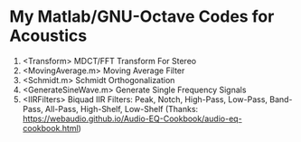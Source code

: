 # My Matlab/GNU-Octave Codes for Acoustics

1. \<Transform> MDCT/FFT Transform For Stereo
2. \<MovingAverage.m> Moving Average Filter
3. \<Schmidt.m> Schmidt Orthogonalization
4. \<GenerateSineWave.m> Generate Single Frequency Signals
5. \<IIRFilters> Biquad IIR Filters: Peak, Notch, High-Pass, Low-Pass, Band-Pass, All-Pass, High-Shelf, Low-Shelf (Thanks: https://webaudio.github.io/Audio-EQ-Cookbook/audio-eq-cookbook.html)
